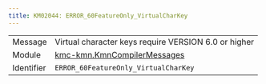 ```yaml
---
title: KM02044: ERROR_60FeatureOnly_VirtualCharKey
---
```


|            |           |
|------------|---------- |
| Message    | Virtual character keys require VERSION 6\.0 or higher |
| Module     | [kmc-kmn.KmnCompilerMessages](kmc-kmn.kmncompilermessages) |
| Identifier | `ERROR_60FeatureOnly_VirtualCharKey` |


